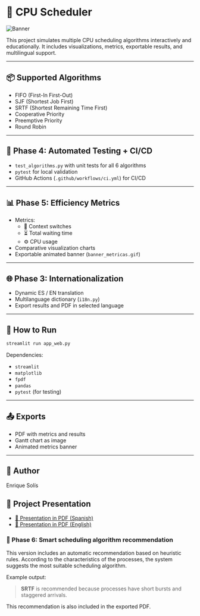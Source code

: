 
# 🧠 CPU Scheduler

![Banner](banner_metricas.gif)

This project simulates multiple CPU scheduling algorithms interactively and educationally. It includes visualizations, metrics, exportable results, and multilingual support.

---

## 📦 Supported Algorithms

- FIFO (First-In First-Out)
- SJF (Shortest Job First)
- SRTF (Shortest Remaining Time First)
- Cooperative Priority
- Preemptive Priority
- Round Robin

---

## 🧪 Phase 4: Automated Testing + CI/CD

- `test_algorithms.py` with unit tests for all 6 algorithms
- `pytest` for local validation
- GitHub Actions (`.github/workflows/ci.yml`) for CI/CD

---

## 📊 Phase 5: Efficiency Metrics

- Metrics:
  - 🔁 Context switches
  - ⏳ Total waiting time
  - ⚙️ CPU usage
- Comparative visualization charts
- Exportable animated banner (`banner_metricas.gif`)

---

## 🌐 Phase 3: Internationalization

- Dynamic ES / EN translation
- Multilanguage dictionary (`i18n.py`)
- Export results and PDF in selected language

---

## 🚀 How to Run

```bash
streamlit run app_web.py
```

Dependencies:
- `streamlit`
- `matplotlib`
- `fpdf`
- `pandas`
- `pytest` (for testing)

---

## 📤 Exports

- PDF with metrics and results
- Gantt chart as image
- Animated metrics banner

---

## 🧠 Author

Enrique Solís


## 📄 Project Presentation

- [📘 Presentation in PDF (Spanish)](docs/Presentacion_Proyecto_CPU_Solis_v2.pdf)
- [📘 Presentation in PDF (English)](docs/CPU_Scheduler_Presentation_EN.pdf)


### 🧠 Phase 6: Smart scheduling algorithm recommendation

This version includes an automatic recommendation based on heuristic rules.
According to the characteristics of the processes, the system suggests the most suitable scheduling algorithm.

Example output:

> **SRTF** is recommended because processes have short bursts and staggered arrivals.

This recommendation is also included in the exported PDF.
